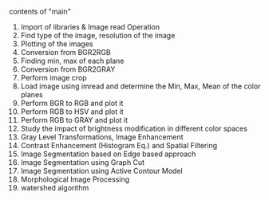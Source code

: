 contents of "main"
1. Import of libraries & Image read Operation
2. Find type of the image, resolution of the image
3. Plotting of the images
4. Conversion from BGR2RGB
5. Finding min, max of each plane
6. Conversion from BGR2GRAY
7. Perform image crop
8. Load image using imread and determine the Min, Max, Mean of the color planes
9. Perform BGR to RGB and plot it
10. Perform RGB to HSV and plot it
11. Perform RGB to GRAY and plot it
12. Study the impact of brightness modification in different color spaces
13. Gray Level Transformations, Image Enhancement
14. Contrast Enhancement (Histogram Eq.) and Spatial Filtering
15. Image Segmentation based on Edge based approach
16. Image Segmentation using Graph Cut
17. Image Segmentation using Active Contour Model
18.  Morphological Image Processing
19.  watershed algorithm
